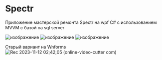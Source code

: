 # Spectr
Приложение мастерской ремонта Spectr на wpf С# с использованием MVVM с базой на sql server

![изображение](https://github.com/Gladn/Spectr/assets/92585647/956ffe3f-6625-4d30-bdfe-ad717236c0ab)
![изображение](https://github.com/Gladn/Spectr/assets/92585647/a0b5d007-f1ca-42fc-9bfb-3e2028080722)
![изображение](https://github.com/Gladn/Spectr/assets/92585647/f810c00d-1f98-48c1-8476-b7b0185d1d68)


Старый вариант на Wnforms
![Rec 2023-11-12 02;42;05 (online-video-cutter com)](https://github.com/Gladn/Spectr/assets/92585647/f9f6faa3-1f10-46f6-9397-b982f21b3dde)

